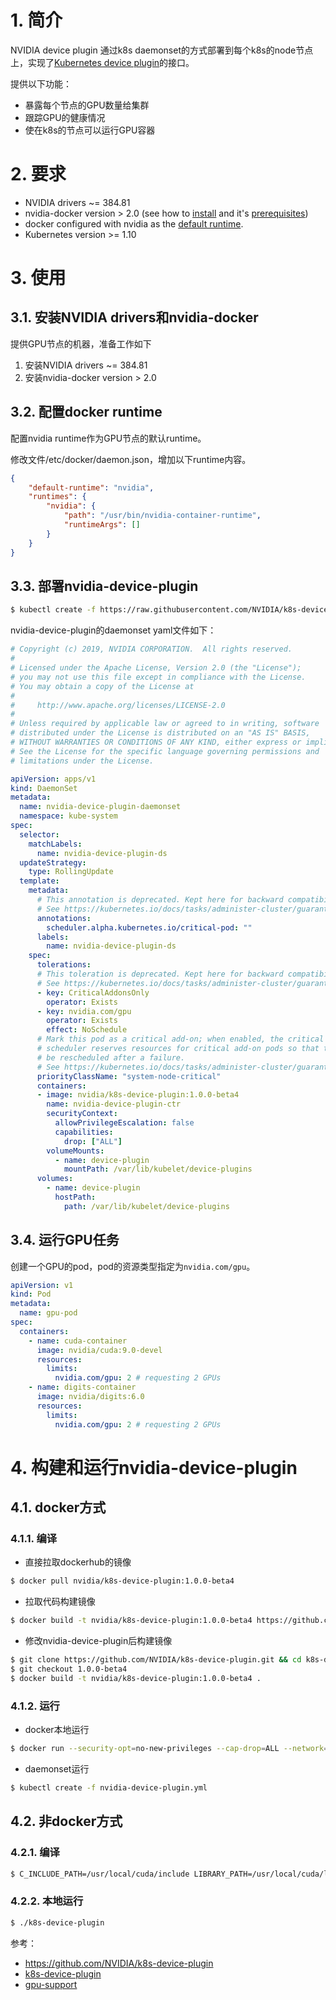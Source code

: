 # 1. 简介

NVIDIA device plugin 通过k8s daemonset的方式部署到每个k8s的node节点上，实现了[Kubernetes device plugin](https://github.com/kubernetes/community/blob/master/contributors/design-proposals/resource-management/device-plugin.md)的接口。

提供以下功能：

- 暴露每个节点的GPU数量给集群
- 跟踪GPU的健康情况
- 使在k8s的节点可以运行GPU容器

# 2. 要求

- NVIDIA drivers ~= 384.81
- nvidia-docker version > 2.0 (see how to [install](https://github.com/NVIDIA/nvidia-docker) and it's [prerequisites](https://github.com/nvidia/nvidia-docker/wiki/Installation-(version-2.0)#prerequisites))
- docker configured with nvidia as the [default runtime](https://github.com/NVIDIA/nvidia-docker/wiki/Advanced-topics#default-runtime).
- Kubernetes version >= 1.10

# 3. 使用

## 3.1. 安装NVIDIA drivers和nvidia-docker

提供GPU节点的机器，准备工作如下

1. 安装NVIDIA drivers ~= 384.81
2. 安装nvidia-docker version > 2.0

## 3.2. 配置docker runtime

配置nvidia runtime作为GPU节点的默认runtime。

修改文件/etc/docker/daemon.json，增加以下runtime内容。

```json
{
    "default-runtime": "nvidia",
    "runtimes": {
        "nvidia": {
            "path": "/usr/bin/nvidia-container-runtime",
            "runtimeArgs": []
        }
    }
}
```

## 3.3. 部署nvidia-device-plugin

```bash
$ kubectl create -f https://raw.githubusercontent.com/NVIDIA/k8s-device-plugin/1.0.0-beta4/nvidia-device-plugin.yml
```

nvidia-device-plugin的daemonset yaml文件如下：

```yaml
# Copyright (c) 2019, NVIDIA CORPORATION.  All rights reserved.
#
# Licensed under the Apache License, Version 2.0 (the "License");
# you may not use this file except in compliance with the License.
# You may obtain a copy of the License at
#
#     http://www.apache.org/licenses/LICENSE-2.0
#
# Unless required by applicable law or agreed to in writing, software
# distributed under the License is distributed on an "AS IS" BASIS,
# WITHOUT WARRANTIES OR CONDITIONS OF ANY KIND, either express or implied.
# See the License for the specific language governing permissions and
# limitations under the License.

apiVersion: apps/v1
kind: DaemonSet
metadata:
  name: nvidia-device-plugin-daemonset
  namespace: kube-system
spec:
  selector:
    matchLabels:
      name: nvidia-device-plugin-ds
  updateStrategy:
    type: RollingUpdate
  template:
    metadata:
      # This annotation is deprecated. Kept here for backward compatibility
      # See https://kubernetes.io/docs/tasks/administer-cluster/guaranteed-scheduling-critical-addon-pods/
      annotations:
        scheduler.alpha.kubernetes.io/critical-pod: ""
      labels:
        name: nvidia-device-plugin-ds
    spec:
      tolerations:
      # This toleration is deprecated. Kept here for backward compatibility
      # See https://kubernetes.io/docs/tasks/administer-cluster/guaranteed-scheduling-critical-addon-pods/
      - key: CriticalAddonsOnly
        operator: Exists
      - key: nvidia.com/gpu
        operator: Exists
        effect: NoSchedule
      # Mark this pod as a critical add-on; when enabled, the critical add-on
      # scheduler reserves resources for critical add-on pods so that they can
      # be rescheduled after a failure.
      # See https://kubernetes.io/docs/tasks/administer-cluster/guaranteed-scheduling-critical-addon-pods/
      priorityClassName: "system-node-critical"
      containers:
      - image: nvidia/k8s-device-plugin:1.0.0-beta4
        name: nvidia-device-plugin-ctr
        securityContext:
          allowPrivilegeEscalation: false
          capabilities:
            drop: ["ALL"]
        volumeMounts:
          - name: device-plugin
            mountPath: /var/lib/kubelet/device-plugins
      volumes:
        - name: device-plugin
          hostPath:
            path: /var/lib/kubelet/device-plugins
```

## 3.4. 运行GPU任务

创建一个GPU的pod，pod的资源类型指定为`nvidia.com/gpu`。

```yaml
apiVersion: v1
kind: Pod
metadata:
  name: gpu-pod
spec:
  containers:
    - name: cuda-container
      image: nvidia/cuda:9.0-devel
      resources:
        limits:
          nvidia.com/gpu: 2 # requesting 2 GPUs
    - name: digits-container
      image: nvidia/digits:6.0
      resources:
        limits:
          nvidia.com/gpu: 2 # requesting 2 GPUs
```

# 4. 构建和运行nvidia-device-plugin

## 4.1. docker方式

### 4.1.1. 编译

- 直接拉取dockerhub的镜像

```bash
$ docker pull nvidia/k8s-device-plugin:1.0.0-beta4
```

- 拉取代码构建镜像

```bash
$ docker build -t nvidia/k8s-device-plugin:1.0.0-beta4 https://github.com/NVIDIA/k8s-device-plugin.git#1.0.0-beta4
```

- 修改nvidia-device-plugin后构建镜像

```bash
$ git clone https://github.com/NVIDIA/k8s-device-plugin.git && cd k8s-device-plugin
$ git checkout 1.0.0-beta4
$ docker build -t nvidia/k8s-device-plugin:1.0.0-beta4 .
```

### 4.1.2. 运行

- docker本地运行

```bash
$ docker run --security-opt=no-new-privileges --cap-drop=ALL --network=none -it -v /var/lib/kubelet/device-plugins:/var/lib/kubelet/device-plugins nvidia/k8s-device-plugin:1.0.0-beta4
```

- daemonset运行

```bash
$ kubectl create -f nvidia-device-plugin.yml
```

## 4.2. 非docker方式

### 4.2.1. 编译

```bash
$ C_INCLUDE_PATH=/usr/local/cuda/include LIBRARY_PATH=/usr/local/cuda/lib64 go build
```

### 4.2.2. 本地运行

```bash
$ ./k8s-device-plugin
```





参考：

- https://github.com/NVIDIA/k8s-device-plugin
- [k8s-device-plugin](https://github.com/kubernetes/community/blob/master/contributors/design-proposals/resource-management/device-plugin.md)
- [gpu-support](https://github.com/kubernetes/community/blob/master/contributors/design-proposals/resource-management/gpu-support.md)